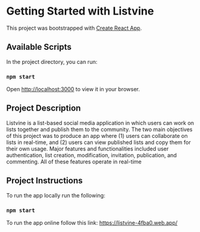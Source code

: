 # Getting Started with Listvine

This project was bootstrapped with [Create React App](https://github.com/facebook/create-react-app).

## Available Scripts

In the project directory, you can run:

### `npm start`

Open [http://localhost:3000](http://localhost:3000) to view it in your browser.

## Project Description 
Listvine is a list-based social media application in which users can work on lists together and publish them to the community. The two main objectives of this project was to produce an app where (1) users can collaborate on lists in real-time, and (2) users can view published lists and copy them for their own usage. Major features and functionalities included user authentication, list creation, modification, invitation,  publication, and commenting. All of these features operate in real-time

## Project Instructions
To run the app locally run the following:

### `npm start`

To run the app online follow this link:
https://listvine-4fba0.web.app/

